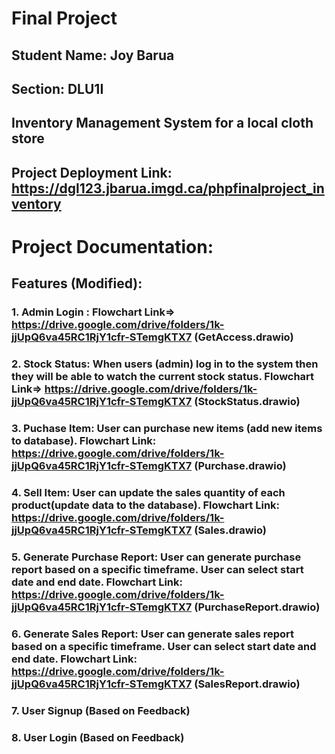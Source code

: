 # Final Project
## Student Name: Joy Barua
## Section: DLU1I
## Inventory Management System for a local cloth store

## Project Deployment Link: https://dgl123.jbarua.imgd.ca/phpfinalproject_inventory

# Project Documentation: 
## Features (Modified):
### 1. Admin Login : Flowchart Link=> https://drive.google.com/drive/folders/1k-jjUpQ6va45RC1RjY1cfr-STemgKTX7 (GetAccess.drawio)
### 2. Stock Status: When users (admin) log in to the system then they will be able to watch the current stock status. Flowchart Link=> https://drive.google.com/drive/folders/1k-jjUpQ6va45RC1RjY1cfr-STemgKTX7 (StockStatus.drawio)
### 3. Puchase Item: User can purchase new items (add new items to database). Flowchart Link: https://drive.google.com/drive/folders/1k-jjUpQ6va45RC1RjY1cfr-STemgKTX7 (Purchase.drawio)
### 4. Sell Item: User can update the sales quantity of each product(update data to the database). Flowchart Link: https://drive.google.com/drive/folders/1k-jjUpQ6va45RC1RjY1cfr-STemgKTX7 (Sales.drawio)
### 5. Generate Purchase Report: User can generate purchase report based on a specific timeframe. User can select start date and end date. Flowchart Link: https://drive.google.com/drive/folders/1k-jjUpQ6va45RC1RjY1cfr-STemgKTX7 (PurchaseReport.drawio)
### 6. Generate Sales Report: User can generate sales report based on a specific timeframe. User can select start date and end date. Flowchart Link: https://drive.google.com/drive/folders/1k-jjUpQ6va45RC1RjY1cfr-STemgKTX7 (SalesReport.drawio)

### 7. User Signup (Based on Feedback)
### 8. User Login (Based on Feedback) 
